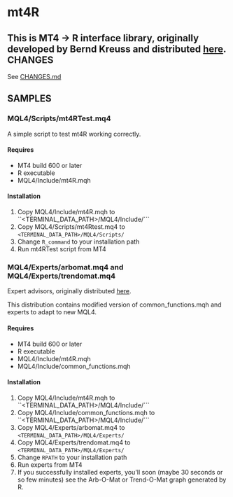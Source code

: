 mt4R
========

This is MT4 -> R interface library, originally developed by Bernd Kreuss and distributed [here](https://sites.google.com/site/prof7bit/r-for-metatrader-4).
CHANGES
----------

See [CHANGES.md](https://github.com/micclly/mt4R/blob/new_mql4_support/CHANGES.md)

SAMPLES
----------

### MQL4/Scripts/mt4RTest.mq4

A simple script to test mt4R working correctly.

#### Requires

* MT4 build 600 or later
* R executable
* MQL4/Include/mt4R.mqh

#### Installation

1. Copy MQL4/Include/mt4R.mqh to ``<TERMINAL_DATA_PATH>/MQL4/Include/```
1. Copy MQL4/Scripts/mt4Rtest.mq4 to ``<TERMINAL_DATA_PATH>/MQL4/Scripts/``
1. Change ``R_command`` to your installation path 
1. Run mt4RTest script from MT4 


### MQL4/Experts/arbomat.mq4 and MQL4/Experts/trendomat.mq4

Expert advisors, originally distributed [here](https://sites.google.com/site/prof7bit/r-for-metatrader-4/trend-o-mat-arb-o-mat).

This distribution contains modified version of common_functions.mqh and experts to adapt to new MQL4.

#### Requires

* MT4 build 600 or later
* R executable
* MQL4/Include/mt4R.mqh
* MQL4/Include/common_functions.mqh

#### Installation

1. Copy MQL4/Include/mt4R.mqh to ``<TERMINAL_DATA_PATH>/MQL4/Include/```
1. Copy MQL4/Include/common_functions.mqh to ``<TERMINAL_DATA_PATH>/MQL4/Include/```
1. Copy MQL4/Experts/arbomat.mq4 to ``<TERMINAL_DATA_PATH>/MQL4/Experts/``
1. Copy MQL4/Experts/trendomat.mq4 to ``<TERMINAL_DATA_PATH>/MQL4/Experts/``
1. Change ``RPATH`` to your installation path 
1. Run experts from MT4
1. If you successfully installed experts, you'll soon (maybe 30 seconds or so few minutes)
   see the Arb-O-Mat or Trend-O-Mat graph generated by R.
